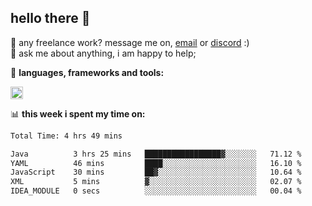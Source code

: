 ## hello there 👋

💼 any freelance work? message me on, [email](mailto:pierok420@gmail.com) or [discord](https://discord.com/users/577571414186393661/) :)\
💬 ask me about anything, i am happy to help;

🌸 **languages, frameworks and tools:**  

<img height="20" src="https://simpleskill.icons.workers.dev/svg/?i=javascript,typescript,node.js,html5,css3,react,next.js,kotlin,npm,docker,mysql,redis,mongodb">

📊 **this week i spent my time on:**
<!--START_SECTION:waka-->

```txt
Total Time: 4 hrs 49 mins

Java          3 hrs 25 mins   █████████████████▓░░░░░░░   71.12 %
YAML          46 mins         ████░░░░░░░░░░░░░░░░░░░░░   16.10 %
JavaScript    30 mins         ██▓░░░░░░░░░░░░░░░░░░░░░░   10.64 %
XML           5 mins          ▓░░░░░░░░░░░░░░░░░░░░░░░░   02.07 %
IDEA_MODULE   0 secs          ░░░░░░░░░░░░░░░░░░░░░░░░░   00.04 %
```

<!--END_SECTION:waka-->
